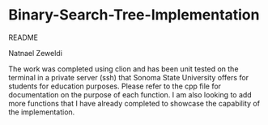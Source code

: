 # Binary-Search-Tree-Implementation

README

Natnael Zeweldi

The work was completed using clion and has been unit tested on the terminal
in a private server (ssh) that Sonoma State University offers for students for
education purposes. Please refer to the cpp file for documentation on the purpose
of each function. I am also looking to add more functions that I have already
completed to showcase the capability of the implementation.
